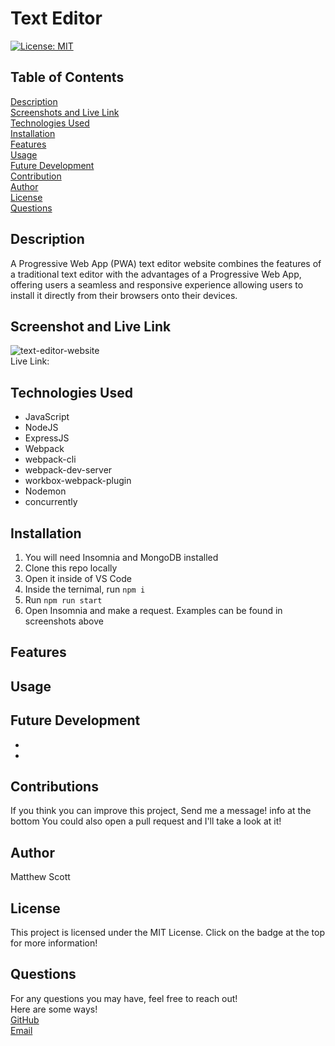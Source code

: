 # Text Editor <br>

[![License: MIT](https://img.shields.io/badge/License-MIT-yellow.svg)](https://opensource.org/licenses/MIT)

## Table of Contents
[Description](#Description) <br>
[Screenshots and Live Link](#LRaS) <br>
[Technologies Used](#Technologies) <br>
[Installation](#Installation) <br>
[Features](#Features) <br>
[Usage](#Usage) <br>
[Future Development](#Future) <br>
[Contribution](#Contribution) <br>
[Author](#Author) <br>
[License](#License) <br>
[Questions](#Questions) <br>

## Description <a name="Description"></a>
A Progressive Web App (PWA) text editor website combines the features of a traditional text editor with the advantages of a Progressive Web App, offering users a seamless and responsive experience allowing users to install it directly from their browsers onto their devices.

## Screenshot and Live Link <a name="LRaS"></a>
<img src="https://imgur.com/wUO5tgw.png" alt="text-editor-website" /> <br>
Live Link: 

## Technologies Used <a name="Technologies"></a>
<ul>
  <li>JavaScript</li>
  <li>NodeJS</li>
  <li>ExpressJS</li>
  <li>Webpack</li>
  <li>webpack-cli</li>
  <li>webpack-dev-server</li>
  <li>workbox-webpack-plugin</li>
  <li>Nodemon</li>
  <li>concurrently</li>
</ul>

## Installation <a name="Installation"></a>
1. You will need Insomnia and MongoDB installed
2. Clone this repo locally
3. Open it inside of VS Code
4. Inside the ternimal, run <code>npm i</code>
5. Run <code>npm run start</code>
6. Open Insomnia and make a request. Examples can be found in screenshots above

## Features <a name="Features"></a>


## Usage <a name="Usage"></a>


## Future Development <a name="Future"></a>
<ul>
  <li></li>
  <li></li>
</ul>

## Contributions <a name="Contribution"></a>
If you think you can improve this project, Send me a message! info at the bottom
You could also open a pull request and I'll take a look at it!

## Author <a name="Author"></a>
Matthew Scott

## License <a name="License"></a>
This project is licensed under the MIT License. Click on the badge at the top for more information!

## Questions <a name="Questions"></a>
For any questions you may have, feel free to reach out! <br>
Here are some ways! <br>
<a href="https://github.com/MScott-Dev" alt="GitHub">GitHub</a> <br>
<a href="mailto:MScott0199@gmail.com">Email</a>
